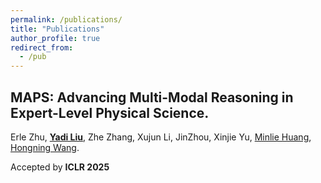 ```yaml
---
permalink: /publications/
title: "Publications"
author_profile: true
redirect_from: 
  - /pub
---
```


## MAPS: Advancing Multi-Modal Reasoning in Expert-Level Physical Science.

Erle Zhu, <u>**Yadi Liu**</u>, Zhe Zhang, Xujun Li, JinZhou, Xinjie Yu, [Minlie Huang](https://coai.cs.tsinghua.edu.cn/hml), [Hongning Wang](https://www.cs.virginia.edu/~hw5x/). 

 Accepted by **ICLR 2025**

